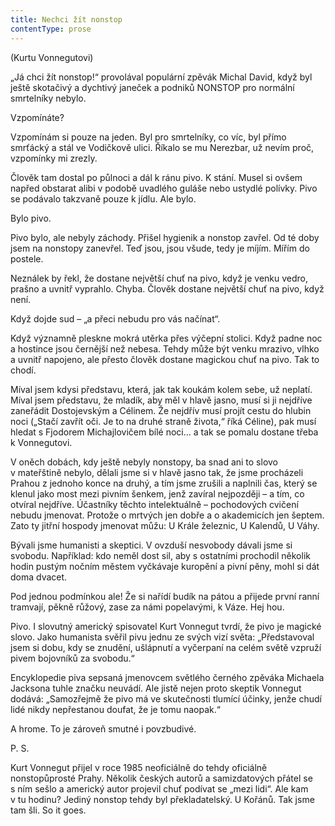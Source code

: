 ```yaml
---
title: Nechci žít nonstop
contentType: prose
---
```


(Kurtu Vonnegutovi)

„Já chci žít nonstop!“ provolával populární zpěvák Michal David, když byl ještě skotačivý a dychtivý janeček a podniků NONSTOP pro normální smrtelníky nebylo.

Vzpomínáte?

Vzpomínám si pouze na jeden. Byl pro smrtelníky, co víc, byl přímo smrťácký a stál ve Vodičkově ulici. Říkalo se mu Nerezbar, už nevím proč, vzpomínky mi zrezly.

Člověk tam dostal po půlnoci a dál k ránu pivo. K stání. Musel si ovšem napřed obstarat alibi v podobě uvadlého guláše nebo ustydlé polívky. Pivo se podávalo takzvaně pouze k jídlu. Ale bylo.

Bylo pivo.

Pivo bylo, ale nebyly záchody. Přišel hygienik a nonstop zavřel. Od té doby jsem na nonstopy zanevřel. Teď jsou, jsou všude, tedy je míjím. Mířím do postele.

Neználek by řekl, že dostane největší chuť na pivo, když je venku vedro, prašno a uvnitř vyprahlo. Chyba. Člověk dostane největší chuť na pivo, když není.

Když dojde sud – „a přeci nebudu pro vás načínat“.

Když významně pleskne mokrá utěrka přes výčepní stolici. Když padne noc a hostince jsou černější než nebesa. Tehdy může být venku mrazivo, vlhko a uvnitř napojeno, ale přesto člověk dostane magickou chuť na pivo. Tak to chodí.

Míval jsem kdysi představu, která, jak tak koukám kolem sebe, už neplatí. Míval jsem představu, že mladík, aby měl v hlavě jasno, musí si ji nejdříve zaneřádit Dostojevským a Célinem. Že nejdřív musí pro­jít cestu do hlubin noci („Stačí zavřít oči. Je to na druhé straně života,“ říká Céline), pak musí hledat s Fjodorem Michajlovičem bílé noci… a tak se pomalu dostane třeba k Vonnegutovi.

V oněch dobách, kdy ještě nebyly nonstopy, ba snad ani to slovo v mateřštině nebylo, dělali jsme si v hlavě jasno tak, že jsme procházeli Prahou z jednoho konce na druhý, a tím jsme zrušili a naplnili čas, který se klenul jako most mezi pivním šenkem, jenž zavíral nejpozději – a tím, co otvíral nejdříve. Účastníky těchto intelektuálně – pochodových cvičení nebudu jmenovat. Protože o mrtvých jen dobře a o akademicích jen šeptem. Zato ty jitřní hospody jmenovat můžu: U Krále železnic, U Kalendů, U Váhy.

Bývali jsme humanisti a skeptici. V ovzduší nesvobody dávali jsme si svobodu. Například: kdo neměl dost sil, aby s ostatními prochodil několik hodin pustým nočním městem vyčkávaje kuropění a pivní pěny, mohl si dát doma dvacet.

Pod jednou podmínkou ale! Že si nařídí budík na pátou a přijede první ranní tramvají, pěkně růžový, zase za námi popelavými, k Váze. Hej hou.

Pivo. I slovutný americký spisovatel Kurt Vonnegut tvrdí, že pivo je magické slovo. Jako humanista svěřil pivu jednu ze svých vizí světa: „Představoval jsem si dobu, kdy se znudění, ušlápnutí a vyčerpaní na celém světě vzpruží pivem bojovníků za svobodu.“

Encyklopedie piva sepsaná jmenovcem světlého černého zpěváka Michaela Jacksona tuhle značku neuvádí. Ale jistě nejen proto skeptik Vonnegut dodává: „Samozřejmě že pivo má ve skutečnosti tlumící účinky, jenže chudí lidé nikdy nepřestanou doufat, že je tomu naopak.“

A hrome. To je zároveň smutné i povzbudivé.

P. S.

Kurt Vonnegut přijel v roce 1985 neoficiálně do tehdy oficiálně nonstopůprosté Prahy. Několik českých autorů a samizdatových přátel se s ním sešlo a americký autor projevil chuť podívat se „mezi lidi“. Ale kam v tu hodinu? Jediný nonstop tehdy byl překladatelský. U Kořánů. Tak jsme tam šli. So it goes.
